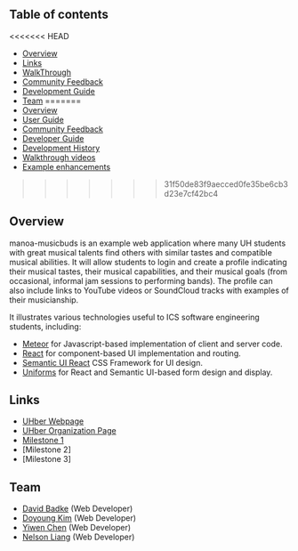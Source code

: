 ## Table of contents
<<<<<<< HEAD

* [Overview](#Overview)
* [Links](Links)
* [WalkThrough](#WalkThrough)
* [Community Feedback](#Community-feedback)
* [Development Guide](#development-Guide)
* [Team](#Team)
=======
* [Overview](#overview)
* [User Guide](#user-guide)
* [Community Feedback](#community-feedback)
* [Developer Guide](#developer-guide)
* [Development History](#development-history)
* [Walkthrough videos](#walkthrough-videos)
* [Example enhancements](#example-enhancements)
>>>>>>> 31f50de83f9aecced0fe35be6cb3d23e7cf42bc4

## Overview

manoa-musicbuds is an example web application where many UH students with great musical talents find others with similar tastes and compatible musical abilities. It will allow students to login and create a profile indicating their musical tastes, their musical capabilities, and their musical goals (from occasional, informal jam sessions to performing bands). The profile can also include links to YouTube videos or SoundCloud tracks with examples of their musicianship. 

It illustrates various technologies useful to ICS software engineering students, including:

* [Meteor](https://www.meteor.com/) for Javascript-based implementation of client and server code.
* [React](https://reactjs.org/) for component-based UI implementation and routing.
* [Semantic UI React](https://react.semantic-ui.com/) CSS Framework for UI design.
* [Uniforms](https://uniforms.tools/) for React and Semantic UI-based form design and display.

## Links

* [UHber Webpage](https://manoa-musicbubs.github.io/)
* [UHber Organization Page](https://github.com/manoa-musicbubs)
* [Milestone 1](https://github.com/orgs/manoa-musicbubs/projects/1)
* [Milestone 2]
* [Milestone 3]

## Team

* [David Badke](https://github.com/davidBadke) (Web Developer)
* [Doyoung Kim](https://github.com/doyounghi) (Web Developer)
* [Yiwen Chen](https://github.com/yiwenChen) (Web Developer)
* [Nelson Liang](https://github.com/NelosnLiang) (Web Developer)
